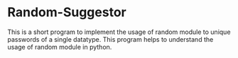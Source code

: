 # Random-Suggestor

This is a short program to implement the usage of random module to unique passwords of a single datatype.
This program helps to understand the usage of random module in python.

